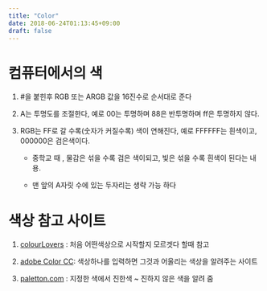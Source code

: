 ```yaml
---
title: "Color"
date: 2018-06-24T01:13:45+09:00
draft: false
---
```


# 컴퓨터에서의 색 

1. #을 붙힌후 RGB 또는 ARGB 값을 16진수로 순서대로 준다

2. A는 투명도를 조절한다, 예로 00는 투명하며 88은 반투명하며 ff은 투명하지 않다.

3. RGB는 FF로 갈 수록(숫자가 커질수록) 색이 연해진다, 예로 FFFFFF는 흰색이고, 000000은 검은색이다. 
    
    - 중학교 때 , 물감은 섞을 수록 검은 색이되고, 빛은 섞을 수록 흰색이 된다는 내용.

    - 맨 앞의 A자릿 수에 있는 두자리는 생략 가능 하다 

# 색상 참고 사이트 

1. [colourLovers](http://www.colourlovers.com/) : 처음 어떤색상으로 시작할지 모르겟다 할때 참고 

2. [adobe Color CC](https://color.adobe.com/ko/create/color-wheel/): 색상하나를 입력하면 그것과 어울리는 색상을 알려주는 사이트 

3. [paletton.com](http://paletton.com/#uid=1000u0kllllaFw0g0qFqFg0w0aF) : 지정한 색에서 진한색 ~ 진하지 않은 색을 알려 줌
